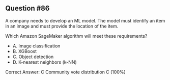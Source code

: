 ## Question #86

A company needs to develop an ML model. The model must identify an item in an image and must provide the location of the item.

Which Amazon SageMaker algorithm will meet these requirements?

- A. Image classification
- B. XGBoost
- C. Object detection
- D. K-nearest neighbors (k-NN) 

Correct Answer: 
C Community vote distribution C (100%)